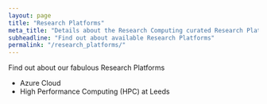 ```yaml
---
layout: page
title: "Research Platforms"
meta_title: "Details about the Research Computing curated Research Platforms"
subheadline: "Find out about available Research Platforms"
permalink: "/research_platforms/"
---
```


Find out about our fabulous Research Platforms

- Azure Cloud
- High Performance Computing (HPC) at Leeds
